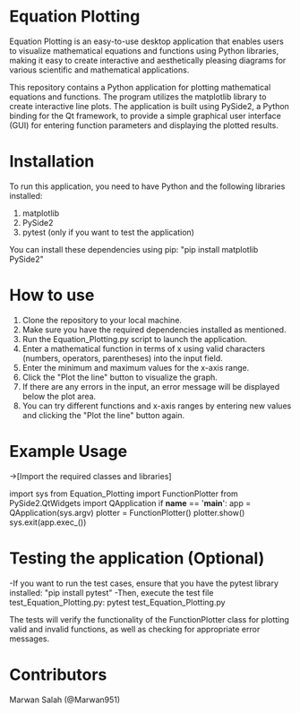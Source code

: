 # Equation Plotting
Equation Plotting is an easy-to-use desktop application that enables users to visualize mathematical equations and functions using Python libraries, making it easy to create interactive and aesthetically pleasing diagrams for various scientific and mathematical applications.

This repository contains a Python application for plotting mathematical equations and functions. The program utilizes the matplotlib library to create interactive line plots. The application is built using PySide2, a Python binding for the Qt framework, to provide a simple graphical user interface (GUI) for entering function parameters and displaying the plotted results.

# Installation
To run this application, you need to have Python and the following libraries installed:

1. matplotlib
2. PySide2
3. pytest (only if you want to test the application)

You can install these dependencies using pip: "pip install matplotlib PySide2"

# How to use 
1. Clone the repository to your local machine.
2. Make sure you have the required dependencies installed as mentioned.
3. Run the Equation_Plotting.py script to launch the application.
4. Enter a mathematical function in terms of x using valid characters (numbers, operators, parentheses) into the input field.
5. Enter the minimum and maximum values for the x-axis range.
6. Click the "Plot the line" button to visualize the graph.
7. If there are any errors in the input, an error message will be displayed below the plot area.
8. You can try different functions and x-axis ranges by entering new values and clicking the "Plot the line" button again.   

# Example Usage

->[Import the required classes and libraries]

import sys
from Equation_Plotting import FunctionPlotter
from PySide2.QtWidgets import QApplication
if __name__ == '__main__':
    app = QApplication(sys.argv)
    plotter = FunctionPlotter()
    plotter.show()
    sys.exit(app.exec_())
  
# Testing the application (Optional)
-If you want to run the test cases, ensure that you have the pytest library installed: 
 "pip install pytest"
-Then, execute the test file test_Equation_Plotting.py: 
 pytest test_Equation_Plotting.py

 The tests will verify the functionality of the FunctionPlotter class for plotting valid and invalid functions, as well as checking for appropriate error messages.

# Contributors
Marwan Salah (@Marwan951)
